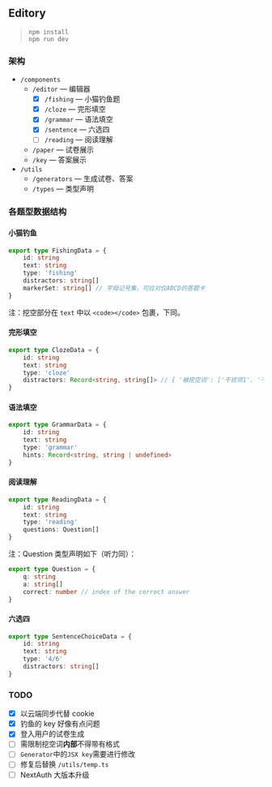 ## Editory

> ```
> npm install
> npm run dev
> ```

### 架构

- `/components`
  - `/editor` — 编辑器
    - [x] `/fishing` — 小猫钓鱼题
    - [x] `/cloze` — 完形填空
    - [x] `/grammar` — 语法填空
    - [x] `/sentence` — 六选四
    - [ ] `/reading` — 阅读理解
  - `/paper` — 试卷展示
  - `/key` — 答案展示
- `/utils`
  - `/generators` — 生成试卷、答案
  - `/types` — 类型声明

### 各题型数据结构

#### 小猫钓鱼

```ts
export type FishingData = {
    id: string
    text: string
    type: 'fishing'
    distractors: string[]
    markerSet: string[] // 字母记号集，可应对仅ABCD的答题卡
}
```

注：挖空部分在 `text` 中以 `<code></code>` 包裹，下同。

#### 完形填空

```ts
export type ClozeData = {
    id: string
    text: string
    type: 'cloze'
    distractors: Record<string, string[]> // { '被挖空词': ['干扰项1'. '干扰项2', '干扰项3'] }
}
```

#### 语法填空

```ts
export type GrammarData = {
    id: string
    text: string
    type: 'grammar'
    hints: Record<string, string | undefined>
}
```

#### 阅读理解

```ts
export type ReadingData = {
    id: string
    text: string
    type: 'reading'
    questions: Question[]
}
```

注：Question 类型声明如下（听力同）：

```ts
export type Question = {
    q: string
    a: string[]
    correct: number // index of the correct answer
}
```

#### 六选四

```ts
export type SentenceChoiceData = {
    id: string
    text: string
    type: '4/6'
    distractors: string[]
}
```

### TODO

- [x] 以云端同步代替 cookie
- [x] 钓鱼的 key 好像有点问题
- [x] 登入用户的试卷生成
- [ ] 需限制挖空词**内部**不得带有格式
- [ ] `Generator`中的`JSX key`需要进行修改
- [ ] 修复后替换 `/utils/temp.ts`
- [ ] NextAuth 大版本升级

